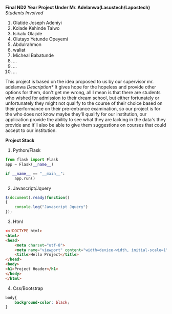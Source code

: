 **Final ND2 Year Project Under Mr. Adelanwa(Lasustech/Lapostech)**
*Students Involved*
1. Olatide Joseph Adeniyi
2. Kolade Kehinde Taiwo
3. Isikalu Olajide
4. Olutayo Yetunde Opeyemi
5. Abdulrahmon
6. waliat
7. Micheal Babatunde
8. ...
9. ...
10. ...

This project is based on the idea proposed to us by our supervisor mr. adelanwa
*Description\**
It gives hope for the hopeless and provide other options for them, don't get me wrong, all I mean is that there are students who wished for admission to their dream school, but either fortunately or unfortunately they might not qualify to the course of their choice based on their performance on their pre-entrance examination, so our project is for the who does not know maybe they'll qualify for our institution, our application provide the ability to see what they are lacking in the data's they provide and it'll also be able to give them suggestions on courses that could accept to our institution.

**Project Stack**
1. Python/Flask
```python
from flask import Flask
app = Flask(__name__)

if __name__ == "__main__":
	app.run()
```
2. Javascript/Jquery
```js
$(document).ready(function()
{
	console.log("Javascript Jquery")
});
```
3. Html
```html
<<!DOCTYPE html>
<html>
<head>
	<meta charset="utf-8">
	<meta name="viewport" content="width=device-width, initial-scale=1">
	<title>Hello Project</title>
</head>
<body>
<h1>Project Header</h1>
</body>
</html>
```
4. Css/Bootstrap
```css
body{
	background-color: black;
}
```

